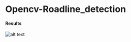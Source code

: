 # Opencv-Roadline_detection
#### Results 

![alt text](https://github.com/sanyam108/Opencv-Roadline_detection/demo.gif)
